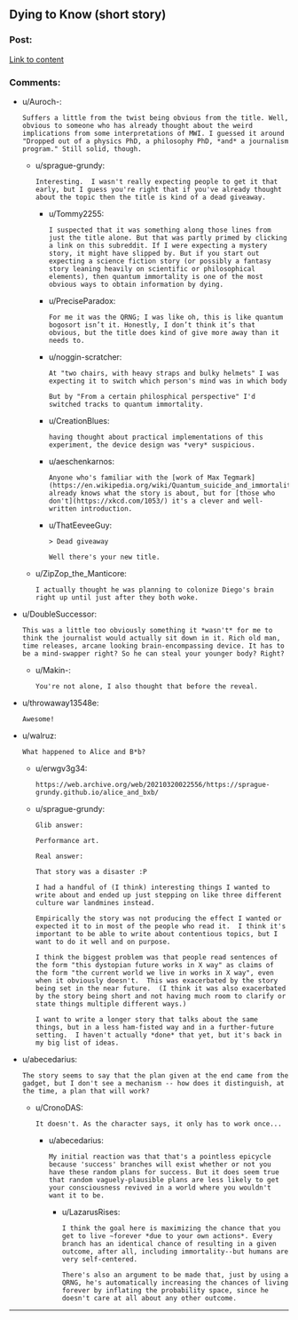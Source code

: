 ## Dying to Know (short story)

### Post:

[Link to content](https://sprague-grundy.github.io/dying_to_know/)

### Comments:

- u/Auroch-:
  ```
  Suffers a little from the twist being obvious from the title. Well, obvious to someone who has already thought about the weird implications from some interpretations of MWI. I guessed it around "Dropped out of a physics PhD, a philosophy PhD, *and* a journalism program." Still solid, though.
  ```

  - u/sprague-grundy:
    ```
    Interesting.  I wasn't really expecting people to get it that early, but I guess you're right that if you've already thought about the topic then the title is kind of a dead giveaway.
    ```

    - u/Tommy2255:
      ```
      I suspected that it was something along those lines from just the title alone. But that was partly primed by clicking a link on this subreddit. If I were expecting a mystery story, it might have slipped by. But if you start out expecting a science fiction story (or possibly a fantasy story leaning heavily on scientific or philosophical elements), then quantum immortality is one of the most obvious ways to obtain information by dying.
      ```

    - u/PreciseParadox:
      ```
      For me it was the QRNG; I was like oh, this is like quantum bogosort isn’t it. Honestly, I don’t think it’s that obvious, but the title does kind of give more away than it needs to.
      ```

    - u/noggin-scratcher:
      ```
      At "two chairs, with heavy straps and bulky helmets" I was expecting it to switch which person's mind was in which body

      But by "From a certain philosphical perspective" I'd switched tracks to quantum immortality.
      ```

    - u/CreationBlues:
      ```
      having thought about practical implementations of this experiment, the device design was *very* suspicious.
      ```

    - u/aeschenkarnos:
      ```
      Anyone who's familiar with the [work of Max Tegmark](https://en.wikipedia.org/wiki/Quantum_suicide_and_immortality) already knows what the story is about, but for [those who don't](https://xkcd.com/1053/) it's a clever and well-written introduction.
      ```

    - u/ThatEeveeGuy:
      ```
      > Dead giveaway

      Well there's your new title.
      ```

  - u/ZipZop_the_Manticore:
    ```
    I actually thought he was planning to colonize Diego's brain right up until just after they both woke.
    ```

- u/DoubleSuccessor:
  ```
  This was a little too obviously something it *wasn't* for me to think the journalist would actually sit down in it. Rich old man, time releases, arcane looking brain-encompassing device. It has to be a mind-swapper right? So he can steal your younger body? Right?
  ```

  - u/Makin-:
    ```
    You're not alone, I also thought that before the reveal.
    ```

- u/throwaway13548e:
  ```
  Awesome!
  ```

- u/walruz:
  ```
  What happened to Alice and B*b?
  ```

  - u/erwgv3g34:
    ```
    https://web.archive.org/web/20210320022556/https://sprague-grundy.github.io/alice_and_bxb/
    ```

  - u/sprague-grundy:
    ```
    Glib answer:

    Performance art.

    Real answer:

    That story was a disaster :P

    I had a handful of (I think) interesting things I wanted to write about and ended up just stepping on like three different culture war landmines instead.

    Empirically the story was not producing the effect I wanted or expected it to in most of the people who read it.  I think it's important to be able to write about contentious topics, but I want to do it well and on purpose.

    I think the biggest problem was that people read sentences of the form "this dystopian future works in X way" as claims of the form "the current world we live in works in X way", even when it obviously doesn't.  This was exacerbated by the story being set in the near future.  (I think it was also exacerbated by the story being short and not having much room to clarify or state things multiple different ways.)

    I want to write a longer story that talks about the same things, but in a less ham-fisted way and in a further-future setting.  I haven't actually *done* that yet, but it's back in my big list of ideas.
    ```

- u/abecedarius:
  ```
  The story seems to say that the plan given at the end came from the gadget, but I don't see a mechanism -- how does it distinguish, at the time, a plan that will work?
  ```

  - u/CronoDAS:
    ```
    It doesn't. As the character says, it only has to work once...
    ```

    - u/abecedarius:
      ```
      My initial reaction was that that's a pointless epicycle because 'success' branches will exist whether or not you have these random plans for success. But it does seem true that random vaguely-plausible plans are less likely to get your consciousness revived in a world where you wouldn't want it to be.
      ```

      - u/LazarusRises:
        ```
        I think the goal here is maximizing the chance that you get to live ~forever *due to your own actions*. Every branch has an identical chance of resulting in a given outcome, after all, including immortality--but humans are very self-centered.

        There's also an argument to be made that, just by using a QRNG, he's automatically increasing the chances of living forever by inflating the probability space, since he doesn't care at all about any other outcome.
        ```

---

